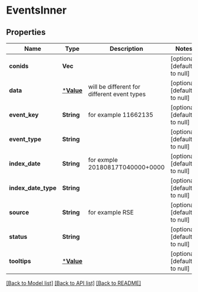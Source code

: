# EventsInner

## Properties
Name | Type | Description | Notes
------------ | ------------- | ------------- | -------------
**conids** | **Vec<String>** |  | [optional] [default to null]
**data** | [***Value**](Value.md) | will be different for different event types | [optional] [default to null]
**event_key** | **String** | for example 11662135 | [optional] [default to null]
**event_type** | **String** |  | [optional] [default to null]
**index_date** | **String** | for exmple 20180817T040000+0000 | [optional] [default to null]
**index_date_type** | **String** |  | [optional] [default to null]
**source** | **String** | for example RSE | [optional] [default to null]
**status** | **String** |  | [optional] [default to null]
**tooltips** | [***Value**](Value.md) |  | [optional] [default to null]

[[Back to Model list]](../README.md#documentation-for-models) [[Back to API list]](../README.md#documentation-for-api-endpoints) [[Back to README]](../README.md)


